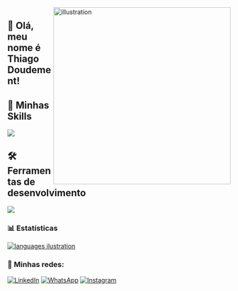 <img src="https://github.com/thdoudement/assets/blob/main/development-4536630_1280.webp" alt="illustration" min-width="400px" max-width="400px" width="400px" align="right">

## 👦 Olá, meu nome é <strong>Thiago Doudement!</strong>

## 🚀 Minhas Skills

<p align="left">
  <a href="https://skillicons.dev">
    <img src="https://skillicons.dev/icons?i=html,css,js,bootstrap,ts,react,ps" />
  </a>
</p>

## 🛠️Ferramentas de desenvolvimento

<p align="left">
  <a href="https://skillicons.dev">
    <img src="https://skillicons.dev/icons?i=vscode,git,mysql" />
  </a>
</p>

### 📊 Estatísticas

<a href="https://github.com/thdoudement" title="ilustração do mapeamento de linguagens">
  <img align="center" src="https://github-readme-stats.vercel.app/api/top-langs/?username=thdoudement&theme=dracula&hide_langs_below=1" alt="languages ilustration"/>
</a>

<br>

### 📱 Minhas redes:

<p align="left">
  <a href="https://www.linkedin.com/in/thiago-doudement/" title="LinkedIn">
  <img src="https://img.shields.io/badge/-Linkedin-0e76a8?style=flat-square&logo=Linkedin&logoColor=white&link=/" alt="LinkedIn"/></a>

  <a href="https://wa.me/5561995103754" title="WhatsApp">
  <img src="https://img.shields.io/badge/-WhatsApp-25d366?style=flat-square&labelColor=25d366&logo=whatsapp&logoColor=white&link=" alt="WhatsApp"/></a>

  <a href="https://www.instagram.com/thiagodoudement7/" title="Instagram">
  <img src="https://img.shields.io/badge/-Instagram-DF0174?style=flat-square&labelColor=DF0174&logo=instagram&logoColor=white&link=" alt="Instagram"/></a>
</p>

